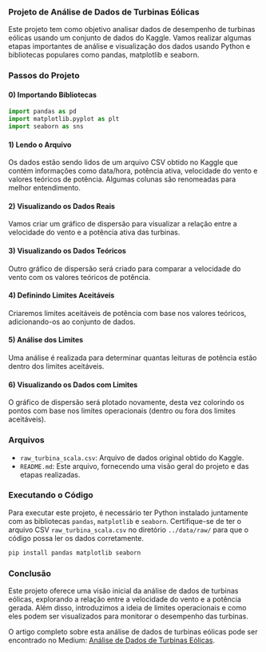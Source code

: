 ### Projeto de Análise de Dados de Turbinas Eólicas

Este projeto tem como objetivo analisar dados de desempenho de turbinas eólicas usando um conjunto de dados do Kaggle. Vamos realizar algumas etapas importantes de análise e visualização dos dados usando Python e bibliotecas populares como pandas, matplotlib e seaborn.

### Passos do Projeto

#### 0) Importando Bibliotecas
```python
import pandas as pd
import matplotlib.pyplot as plt
import seaborn as sns
```

#### 1) Lendo o Arquivo
Os dados estão sendo lidos de um arquivo CSV obtido no Kaggle que contém informações como data/hora, potência ativa, velocidade do vento e valores teóricos de potência. Algumas colunas são renomeadas para melhor entendimento.

#### 2) Visualizando os Dados Reais
Vamos criar um gráfico de dispersão para visualizar a relação entre a velocidade do vento e a potência ativa das turbinas.

#### 3) Visualizando os Dados Teóricos
Outro gráfico de dispersão será criado para comparar a velocidade do vento com os valores teóricos de potência.

#### 4) Definindo Limites Aceitáveis
Criaremos limites aceitáveis de potência com base nos valores teóricos, adicionando-os ao conjunto de dados.

#### 5) Análise dos Limites
Uma análise é realizada para determinar quantas leituras de potência estão dentro dos limites aceitáveis.

#### 6) Visualizando os Dados com Limites
O gráfico de dispersão será plotado novamente, desta vez colorindo os pontos com base nos limites operacionais (dentro ou fora dos limites aceitáveis).

### Arquivos

- `raw_turbina_scala.csv`: Arquivo de dados original obtido do Kaggle.
- `README.md`: Este arquivo, fornecendo uma visão geral do projeto e das etapas realizadas.

### Executando o Código

Para executar este projeto, é necessário ter Python instalado juntamente com as bibliotecas `pandas`, `matplotlib` e `seaborn`. Certifique-se de ter o arquivo CSV `raw_turbina_scala.csv` no diretório `../data/raw/` para que o código possa ler os dados corretamente.

```bash
pip install pandas matplotlib seaborn
```

### Conclusão

Este projeto oferece uma visão inicial da análise de dados de turbinas eólicas, explorando a relação entre a velocidade do vento e a potência gerada. Além disso, introduzimos a ideia de limites operacionais e como eles podem ser visualizados para monitorar o desempenho das turbinas.

O artigo completo sobre esta análise de dados de turbinas eólicas pode ser encontrado no Medium: [Análise de Dados de Turbinas Eólicas](https://medium.com/@vhsmdev/an%C3%A1lise-de-dados-de-turbinas-e%C3%B3licas-7c42ede6df7a).

